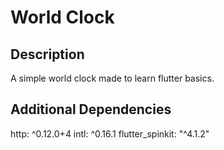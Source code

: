 # World Clock

## Description
A simple world clock made to learn flutter basics.

## Additional Dependencies
http: ^0.12.0+4
intl: ^0.16.1
flutter_spinkit: "^4.1.2"


